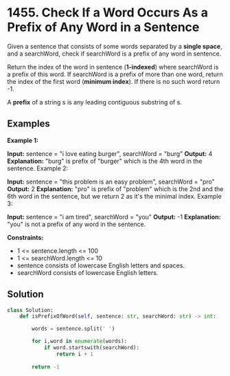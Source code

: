 # 1455. Check If a Word Occurs As a Prefix of Any Word in a Sentence

Given a sentence that consists of some words separated by a **single space**, and a searchWord, check if searchWord is a prefix of any word in sentence.

Return the index of the word in sentence (**1-indexed**) where searchWord is a prefix of this word. If searchWord is a prefix of more than one word, return the index of the first word (**minimum index**). If there is no such word return -1.

A **prefix** of a string s is any leading contiguous substring of s.

## Examples

**Example 1:**

**Input:** sentence = "i love eating burger", searchWord = "burg"
**Output:** 4
**Explanation:** "burg" is prefix of "burger" which is the 4th word in the sentence.
Example 2:

**Input:** sentence = "this problem is an easy problem", searchWord = "pro"
**Output:** 2
**Explanation:** "pro" is prefix of "problem" which is the 2nd and the 6th word in the sentence, but we return 2 as it's the minimal index.
Example 3:

**Input:** sentence = "i am tired", searchWord = "you"
**Output:** -1
**Explanation:** "you" is not a prefix of any word in the sentence.
 

**Constraints:**

- 1 <= sentence.length <= 100
- 1 <= searchWord.length <= 10
- sentence consists of lowercase English letters and spaces.
- searchWord consists of lowercase English letters.

## Solution

```python
class Solution:
    def isPrefixOfWord(self, sentence: str, searchWord: str) -> int:

        words = sentence.split(' ')

        for i,word in enumerate(words):
            if word.startswith(searchWord):
                return i + 1
        
        return -1
```